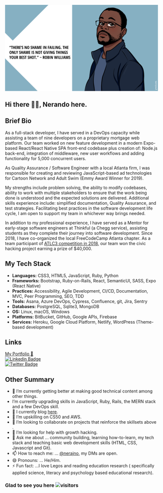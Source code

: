 


![my banner](https://github.com/Nerajno/nerajno/blob/master/banner.png)

## Hi there ✋🏽, Nerando here. 

## Brief Bio 
As a full-stack developer, I have served in a DevOps capacity while assisting a team of nine developers on a proprietary mortgage web platform. Our team worked on new feature development in a modern Expo-based React/React Native SPA front-end codebase plus creation of: Node.js back-end, integration of middleware, new user workflows and adding functionality for 5,000 concurrent users.

As Quality Assurance / Software Engineer with a local Atlanta firm, I was responsible for creating and reviewing JavaScript-based ad technologies for Cartoon Network and Adult Swim (Emmy Award Winner for 2019).

My strengths include problem solving, the ability to modify codebases, ability to work with multiple stakeholders to ensure that the work being done is understood and the expected solutions are delivered. Additional skills experience include: simplified documentation, Quality Assurance, and test strategies. Facilitating best practices in the software development life cycle, I am open to support my team in whichever way brings needed.

In addition to my professional experience, I have served as a Mentor for early-stage software engineers at Thinkful (a Chegg service), assisting students as they complete their journey into software development. Since 2018, I have co-organized the local FreeCodeCamp Atlanta chapter. As a team participant of [ATLC3 competition in 2018](https://medium.com/paratransit-pal/paratransit-pal-won-40-000-at-at-ts-atlanta-civic-coding-challenge-and-gave-it-all-to-charity-30bba157d92d), our team won the civic hacking project earning a prize of $40,000.

## My Tech Stack 
- **Languages:** CSS3, HTML5, JavaScript, Ruby, Python
- **Frameworks:** Bootstrap, Ruby-on-Rails, React, SemanticUI, SASS, Expo (React Native) 
- **Practices:** Accessibility, Agile Development, CI/CD, Documentation, MVC, Peer Programming, SEO, TDD
- **Tools:** Asana, Azure DevOps, Cypress, Confluence, git, Jira, Sentry 
- **Databases:** PostgreSQL, Sqlite3, MongoDB 
- **OS:** Linux, macOS, Windows 
- **Platforms:** BitBucket, GitHub, Google APIs, Firebase 
- **Services:** Heroku, Google Cloud Platform, Netlify, WordPress (Theme-based development)


## Links ## 
[My Portfolio 💼 ](https://developindvlpr.com/)<br/>
[![Linkedin Badge](https://img.shields.io/badge/-LinkedIn-0e76a8?style=flat-square&logo=Linkedin&logoColor=white)](https://www.linkedin.com/in/nerando-johnson/)<br/>
[![Twitter Badge](https://img.shields.io/badge/-Twitter-00acee?style=flat-square&logo=Twitter&logoColor=white)](https://twitter.com/nerajno)

## Other Summary
- 🔭 I’m currently getting better at making good technical content among other things.
- I’m currently upgrading skills in JavaScript, Ruby, Rails, the MERN stack and a few DevOps skill.
- 📝 I currently blog [here](https://dev.to/nerajno). 
- 🌱 I’m upskilling on CS50 and AWS.
- 👯 I’m looking to collaborate on projects that reinforce the skillsets above . 
- 🤔 I’m looking for help with growth hacking.
- 💬 Ask me about ... community building, learning how-to-learn, my tech stack and teaching basic web development skills (HTML, CSS, Javascript and Git).
- 📫 How to reach me: ...  [@nerajno](https://twitter.com/nerajno), my DMs are open.
- 😄 Pronouns: ... He/Him.
- ⚡ Fun fact: ...I love Legos and reading education research ( specifically applied science, literacy and psychology based educational research). 

###  Glad to see you here   ![visitors](https://page-views.glitch.me/badge?page_id=$nerajno)
